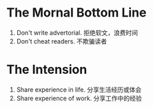 # The Mornal Bottom Line

1. Don't write advertorial. 拒绝软文，浪费时间
2. Don't cheat readers. 不欺骗读者

# The Intension

1. Share experience in life. 分享生活经历或体会
2. Share experience of work. 分享工作中的经验

